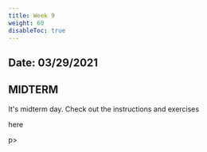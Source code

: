 ```yaml
---
title: Week 9
weight: 60
disableToc: true
---
```


## Date: 03/29/2021

## MIDTERM

It's midterm day. Check out the instructions and exercises <p href="https://sta235.netlify.app/exams"> here </p>p>


